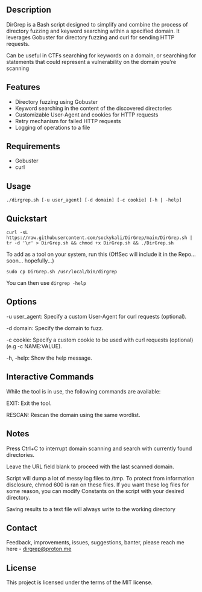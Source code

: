 ## Description

DirGrep is a Bash script designed to simplify and combine the process of directory fuzzing and keyword searching within a specified domain. It leverages Gobuster for directory fuzzing and curl for sending HTTP requests.

Can be useful in CTFs searching for keywords on a domain, or searching for statements that could represent a vulnerability on the domain you're scanning

## Features

- Directory fuzzing using Gobuster
- Keyword searching in the content of the discovered directories
- Customizable User-Agent and cookies for HTTP requests
- Retry mechanism for failed HTTP requests
- Logging of operations to a file

## Requirements

- Gobuster
- curl

## Usage
`./dirgrep.sh [-u user_agent] [-d domain] [-c cookie] [-h | -help]`

## Quickstart
```curl -sL https://raw.githubusercontent.com/sockykali/DirGrep/main/DirGrep.sh | tr -d '\r' > DirGrep.sh && chmod +x DirGrep.sh && ./DirGrep.sh```

To add as a tool on your system, run this (OffSec will include it in the Repo... soon... hopefully...)

```sudo cp DirGrep.sh /usr/local/bin/dirgrep```

You can then use `dirgrep -help`

## Options
-u user_agent: Specify a custom User-Agent for curl requests (optional).

-d domain: Specify the domain to fuzz.

-c cookie: Specify a custom cookie to be used with curl requests (optional) (e.g -c NAME:VALUE).

-h, -help: Show the help message.

## Interactive Commands
While the tool is in use, the following commands are available:

EXIT: Exit the tool.

RESCAN: Rescan the domain using the same wordlist.

## Notes
Press Ctrl+C to interrupt domain scanning and search with currently found directories.

Leave the URL field blank to proceed with the last scanned domain.

Script will dump a lot of messy log files to /tmp. To protect from information disclosure, chmod 600 is ran on these files.
If you want these log files for some reason, you can modify Constants on the script with your desired directory.

Saving results to a text file will always write to the working directory

## Contact

Feedback, improvements, issues, suggestions, banter, please reach me here - dirgrep@proton.me

## License
This project is licensed under the terms of the MIT license.
